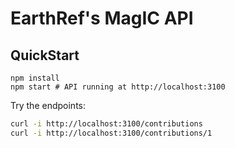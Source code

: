 # EarthRef's MagIC API

## QuickStart

```
npm install
npm start # API running at http://localhost:3100
```

Try the endpoints:

```bash
curl -i http://localhost:3100/contributions
curl -i http://localhost:3100/contributions/1
```


